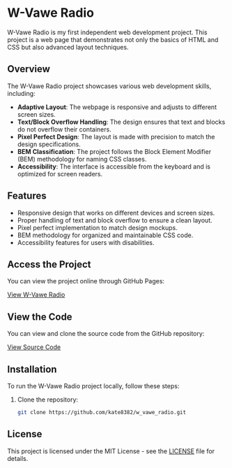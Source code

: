 # W-Vawe Radio

W-Vawe Radio is my first independent web development project. This project is a web page that demonstrates not only the basics of HTML and CSS but also advanced layout techniques.

## Overview

The W-Vawe Radio project showcases various web development skills, including:

- **Adaptive Layout**: The webpage is responsive and adjusts to different screen sizes.
- **Text/Block Overflow Handling**: The design ensures that text and blocks do not overflow their containers.
- **Pixel Perfect Design**: The layout is made with precision to match the design specifications.
- **BEM Classification**: The project follows the Block Element Modifier (BEM) methodology for naming CSS classes.
- **Accessibility**: The interface is accessible from the keyboard and is optimized for screen readers.

## Features

- Responsive design that works on different devices and screen sizes.
- Proper handling of text and block overflow to ensure a clean layout.
- Pixel perfect implementation to match design mockups.
- BEM methodology for organized and maintainable CSS code.
- Accessibility features for users with disabilities.

## Access the Project

You can view the project online through GitHub Pages:

[View W-Vawe Radio](https://kate8382.github.io/w_vawe_radio/)

## View the Code

You can view and clone the source code from the GitHub repository:

[View Source Code](https://github.com/kate8382/w_vawe_radio)

## Installation

To run the W-Vawe Radio project locally, follow these steps:

1. Clone the repository:
   ```bash
   git clone https://github.com/kate8382/w_vawe_radio.git
   ```

## License

This project is licensed under the MIT License - see the [LICENSE](https://github.com/kate8382/w_vawe_radio/blob/main/LICENSE) file for details.
